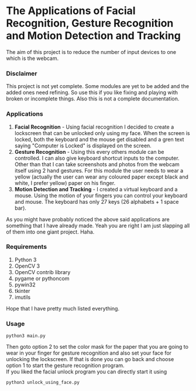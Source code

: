 # The Applications of Facial Recognition, Gesture Recognition and Motion Detection and Tracking
 The aim of this project is to reduce the number of input devices to one which is the webcam.

### Disclaimer
This project is not yet complete. Some modules are yet to be added and the added ones need refining. So use this if you like fixing and playing with broken or incomplete things. Also this is not a complete documentation.

### Applications
1. <b>Facial Recognition</b> - Using facial recognition I decided to create a lockscreen that can be unlocked only using my face. When the screen is locked, both the keyboard and the mouse get disabled and a gren text saying "Computer is Locked" is displayed on the screen.<br>
2. <b>Gesture Recognition</b> - Using this every others module can be controlled. I can also give keyboard shortcut inputs to the computer. Other than that I can take screenshots and photos from the webcam itself using 2 hand gestures. For this module the user needs to wear a yellow (actually the user can wear any coloured paper except black and white, I prefer yellow) paper on his finger.<br>
3. <b>Motion Detection and Tracking</b> - I created a virtual keyboard and a mouse. Using the motion of your fingers you can control your keyboard and mouse. The keyboard has only 27 keys (26 alphabets + 1 space bar).

As you might have probably noticed the above said applications are something that I have already made. Yeah you are right I am just slapping all of them into one giant project. Haha.

### Requirements
1. Python 3
2. OpenCV 3
3. OpenCV contrib library
4. pygame or pythoncom
5. pywin32
6. tkinter
7. imutils

Hope that I have pretty much listed everything.

### Usage
	python3 main.py
Then goto option 2 to set the color mask for the paper that you are going to wear in your finger for gesture recognition and also set your face for unlocking the lockscreen. If that is done you can go back and choose option 1 to start the gesture recognition program.<br>
If you liked the facial unlock program you can directly start it using<br>
    
    python3 unlock_using_face.py
